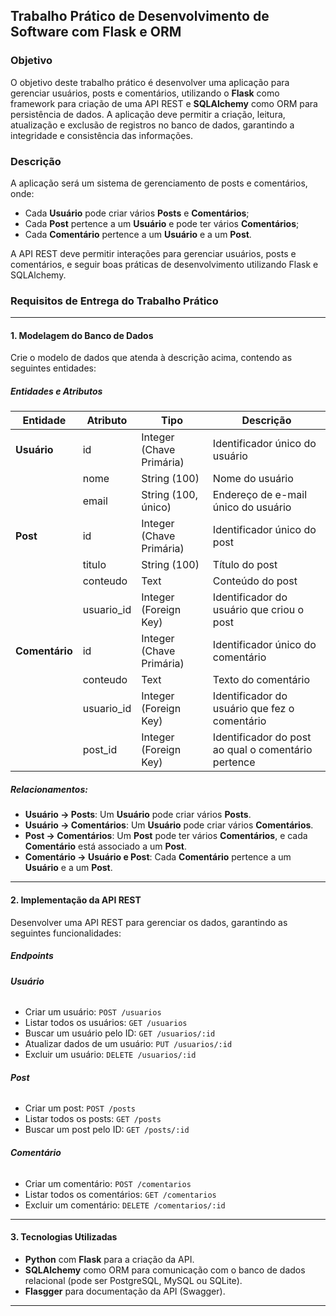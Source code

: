 ## **Trabalho Prático de Desenvolvimento de Software com Flask e ORM**

### **Objetivo**
O objetivo deste trabalho prático é desenvolver uma aplicação para gerenciar usuários, posts e comentários, utilizando o **Flask** como framework para criação de uma API REST e **SQLAlchemy** como ORM para persistência de dados. A aplicação deve permitir a criação, leitura, atualização e exclusão de registros no banco de dados, garantindo a integridade e consistência das informações.

### **Descrição**
A aplicação será um sistema de gerenciamento de posts e comentários, onde:

- Cada **Usuário** pode criar vários **Posts** e **Comentários**;
- Cada **Post** pertence a um **Usuário** e pode ter vários **Comentários**;
- Cada **Comentário** pertence a um **Usuário** e a um **Post**.

A API REST deve permitir interações para gerenciar usuários, posts e comentários, e seguir boas práticas de desenvolvimento utilizando Flask e SQLAlchemy.

### **Requisitos de Entrega do Trabalho Prático**

---

#### **1. Modelagem do Banco de Dados**

Crie o modelo de dados que atenda à descrição acima, contendo as seguintes entidades:

##### **Entidades e Atributos**

| **Entidade** | **Atributo**   | **Tipo**               | **Descrição**                                          |
|--------------|----------------|------------------------|--------------------------------------------------------|
| **Usuário**  | id             | Integer (Chave Primária)| Identificador único do usuário                        |
|              | nome           | String (100)            | Nome do usuário                                        |
|              | email          | String (100, único)     | Endereço de e-mail único do usuário                    |
| **Post**     | id             | Integer (Chave Primária)| Identificador único do post                           |
|              | titulo         | String (100)            | Título do post                                         |
|              | conteudo       | Text                    | Conteúdo do post                                       |
|              | usuario_id     | Integer (Foreign Key)   | Identificador do usuário que criou o post             |
| **Comentário**| id             | Integer (Chave Primária)| Identificador único do comentário                      |
|              | conteudo       | Text                    | Texto do comentário                                    |
|              | usuario_id     | Integer (Foreign Key)   | Identificador do usuário que fez o comentário          |
|              | post_id        | Integer (Foreign Key)   | Identificador do post ao qual o comentário pertence    |

##### **Relacionamentos**:
- **Usuário -> Posts**: Um **Usuário** pode criar vários **Posts**.
- **Usuário -> Comentários**: Um **Usuário** pode criar vários **Comentários**.
- **Post -> Comentários**: Um **Post** pode ter vários **Comentários**, e cada **Comentário** está associado a um **Post**.
- **Comentário -> Usuário e Post**: Cada **Comentário** pertence a um **Usuário** e a um **Post**.

---

#### **2. Implementação da API REST**

Desenvolver uma API REST para gerenciar os dados, garantindo as seguintes funcionalidades:

##### **Endpoints**

###### **Usuário**
- Criar um usuário: `POST /usuarios`
- Listar todos os usuários: `GET /usuarios`
- Buscar um usuário pelo ID: `GET /usuarios/:id`
- Atualizar dados de um usuário: `PUT /usuarios/:id`
- Excluir um usuário: `DELETE /usuarios/:id`

###### **Post**
- Criar um post: `POST /posts`
- Listar todos os posts: `GET /posts`
- Buscar um post pelo ID: `GET /posts/:id`

###### **Comentário**
- Criar um comentário: `POST /comentarios`
- Listar todos os comentários: `GET /comentarios`
- Excluir um comentário: `DELETE /comentarios/:id`

---

#### **3. Tecnologias Utilizadas**

- **Python** com **Flask** para a criação da API.
- **SQLAlchemy** como ORM para comunicação com o banco de dados relacional (pode ser PostgreSQL, MySQL ou SQLite).
- **Flasgger** para documentação da API (Swagger).

--- 

